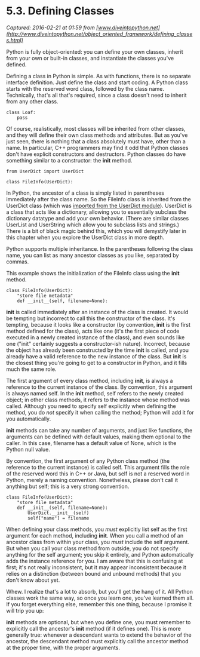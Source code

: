# 5.3. Defining Classes

_Captured: 2016-02-21 at 01:59 from [www.diveintopython.net](http://www.diveintopython.net/object_oriented_framework/defining_classes.html)_

Python is fully object-oriented: you can define your own classes, inherit from your own or built-in classes, and instantiate the classes you've defined.

Defining a class in Python is simple. As with functions, there is no separate interface definition. Just define the class and start coding. A Python class starts with the reserved word class, followed by the class name. Technically, that's all that's required, since a class doesn't need to inherit from any other class.
    
    
    class Loaf: 
        pass     

Of course, realistically, most classes will be inherited from other classes, and they will define their own class methods and attributes. But as you've just seen, there is nothing that a class absolutely must have, other than a name. In particular, C++ programmers may find it odd that Python classes don't have explicit constructors and destructors. Python classes do have something similar to a constructor: the __init__ method.
    
    
    from UserDict import UserDict
    
    class FileInfo(UserDict): 

In Python, the ancestor of a class is simply listed in parentheses immediately after the class name. So the FileInfo class is inherited from the UserDict class (which was [imported from the UserDict module](http://www.diveintopython.net/object_oriented_framework/importing_modules.html)). UserDict is a class that acts like a dictionary, allowing you to essentially subclass the dictionary datatype and add your own behavior. (There are similar classes UserList and UserString which allow you to subclass lists and strings.) There is a bit of black magic behind this, which you will demystify later in this chapter when you explore the UserDict class in more depth. 

Python supports multiple inheritance. In the parentheses following the class name, you can list as many ancestor classes as you like, separated by commas.

This example shows the initialization of the FileInfo class using the __init__ method.
    
    
    class FileInfo(UserDict):
        "store file metadata"              
        def __init__(self, filename=None):   

__init__ is called immediately after an instance of the class is created. It would be tempting but incorrect to call this the constructor of the class. It's tempting, because it looks like a constructor (by convention, __init__ is the first method defined for the class), acts like one (it's the first piece of code executed in a newly created instance of the class), and even sounds like one ("init" certainly suggests a constructor-ish nature). Incorrect, because the object has already been constructed by the time __init__ is called, and you already have a valid reference to the new instance of the class. But __init__ is the closest thing you're going to get to a constructor in Python, and it fills much the same role. 

The first argument of every class method, including __init__, is always a reference to the current instance of the class. By convention, this argument is always named self. In the __init__ method, self refers to the newly created object; in other class methods, it refers to the instance whose method was called. Although you need to specify self explicitly when defining the method, you do _not_ specify it when calling the method; Python will add it for you automatically. 

__init__ methods can take any number of arguments, and just like functions, the arguments can be defined with default values, making them optional to the caller. In this case, filename has a default value of None, which is the Python null value. 

By convention, the first argument of any Python class method (the reference to the current instance) is called self. This argument fills the role of the reserved word this in C++ or Java, but self is not a reserved word in Python, merely a naming convention. Nonetheless, please don't call it anything but self; this is a very strong convention. 
    
    
    class FileInfo(UserDict):
        "store file metadata"
        def __init__(self, filename=None):
            UserDict.__init__(self)        
            self["name"] = filename        
                                           

When defining your class methods, you _must_ explicitly list self as the first argument for each method, including __init__. When you call a method of an ancestor class from within your class, you _must_ include the self argument. But when you call your class method from outside, you do not specify anything for the self argument; you skip it entirely, and Python automatically adds the instance reference for you. I am aware that this is confusing at first; it's not really inconsistent, but it may appear inconsistent because it relies on a distinction (between bound and unbound methods) that you don't know about yet.

Whew. I realize that's a lot to absorb, but you'll get the hang of it. All Python classes work the same way, so once you learn one, you've learned them all. If you forget everything else, remember this one thing, because I promise it will trip you up:

__init__ methods are optional, but when you define one, you must remember to explicitly call the ancestor's __init__ method (if it defines one). This is more generally true: whenever a descendant wants to extend the behavior of the ancestor, the descendant method must explicitly call the ancestor method at the proper time, with the proper arguments. 
